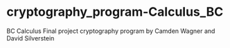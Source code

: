 # cryptography_program-Calculus_BC
BC Calculus Final project cryptography program by Camden Wagner and David Silverstein
